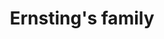 ---
title: "Ernsting's family"
url: /leipzig/ernstings-family-holzhaeuser-strasse/
shop: Kleidung
---